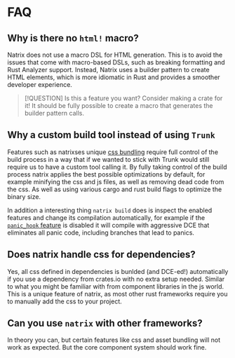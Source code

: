 # FAQ

## Why is there no `html!` macro?

Natrix does not use a macro DSL for HTML generation. This is to avoid the issues that come with macro-based DSLs, such as breaking formatting and Rust Analyzer support. Instead, Natrix uses a builder pattern to create HTML elements, which is more idiomatic in Rust and provides a smoother developer experience.

> [!QUESTION]
> Is this a feature you want? Consider making a crate for it!
> It should be fully possible to create a macro that generates the builder pattern calls.

## Why a custom build tool instead of using `Trunk`

Features such as natrixses unique [css bundling](css.md) require full control of the build process in a way that if we wanted to stick with Trunk would still require us to have a custom tool calling it.
By fully taking control of the build process natrix applies the best possible optimizations by default, for example minifying the css and js files, as well as removing dead code from the css.
As well as using various cargo and rust build flags to optimize the binary size.

In addition a interesting thing `natrix build` does is inspect the enabled features and change its compilation automatically, for example if the [`panic_hook` feature](features.md#panic_hook) is disabled it will compile with aggressive DCE that eliminates all panic code, including branches that lead to panics.

## Does natrix handle css for dependencies?

Yes, all css defined in dependencies is bunlded (and DCE-ed!) automatically if you use a dependency from crates.io with no extra setup needed. Similar to what you might be familiar with from component libraries in the js world. This is a unique feature of natrix, as most other rust frameworks require you to manually add the css to your project.

## Can you use `natrix` with other frameworks?

In theory you can, but certain features like css and asset bundling will not work as expected. But the core component system should work fine.
